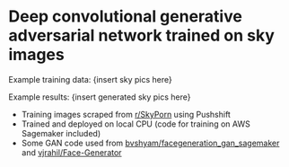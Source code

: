 # Deep convolutional generative adversarial network trained on sky images

Example training data:
{insert sky pics here}

Example results:
{insert generated sky pics here}

- Training images scraped from [r/SkyPorn](https://www.reddit.com/r/skyporn/) using Pushshift
- Trained and deployed on local CPU (code for training on AWS Sagemaker included)
- Some GAN code used from [bvshyam/facegeneration_gan_sagemaker](https://github.com/bvshyam/facegeneration_gan_sagemaker) and [vjrahil/Face-Generator](https://github.com/vjrahil/Face-Generator/blob/master/dlnd_face_generation.ipynb)